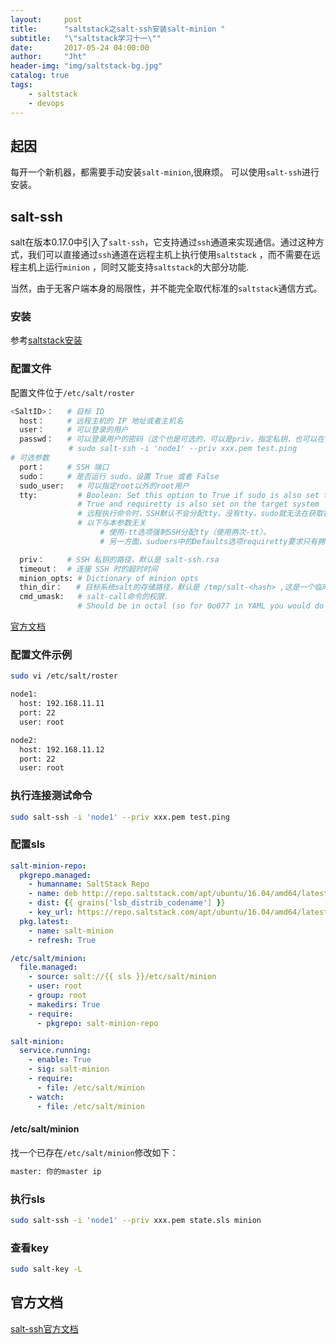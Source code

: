```yaml
---
layout:     post
title:      "saltstack之salt-ssh安装salt-minion "
subtitle:   "\"saltstack学习十一\""
date:       2017-05-24 04:00:00
author:     "Jht"
header-img: "img/saltstack-bg.jpg"
catalog: true
tags:
    - saltstack
    - devops
---
```


## 起因

每开一个新机器，都需要手动安装`salt-minion`,很麻烦。
可以使用`salt-ssh`进行安装。

## salt-ssh

salt在版本0.17.0中引入了`salt-ssh`，它支持通过`ssh`通道来实现通信。通过这种方式，我们可以直接通过`ssh`通道在远程主机上执行使用`saltstack`
，而不需要在远程主机上运行`minion` ，同时又能支持`saltstack`的大部分功能.

当然，由于无客户端本身的局限性，并不能完全取代标准的`saltstack`通信方式。

### 安装

参考[saltstack安装](http://jianghaitao1221.github.io/2016/09/08/saltstack-ubuntu-1th/)

### 配置文件 

配置文件位于`/etc/salt/roster`

```bash
<SaltID>： 	# 目标 ID
  host： 	# 远程主机的 IP 地址或者主机名
  user： 	# 可以登录的用户
  passwd： 	# 可以登录用户的密码（这个也是可选的，可以是priv，指定私钥，也可以在命令行以参数的形式传入）
             # sudo salt-ssh -i 'node1' --priv xxx.pem test.ping
# 可选参数
  port： 	# SSH 端口
  sudo： 	# 是否运行 sudo，设置 True 或者 False
  sudo_user:   # 可以指定root以外的root用户
  tty:         # Boolean: Set this option to True if sudo is also set to
               # True and requiretty is also set on the target system
               # 远程执行命令时，SSH默认不会分配tty。没有tty，sudo就无法在获取密码时关闭回显。
               # 以下与本参数无关
                    # 使用-tt选项强制SSH分配tty（使用两次-tt）。
                    # 另一方面，sudoers中的Defaults选项requiretty要求只有拥有tty的用户才能使用sudo 设置Defaults    requiretty。

  priv： 	# SSH 私钥的路径，默认是 salt-ssh.rsa
  timeout：  # 连接 SSH 时的超时时间
  minion_opts: # Dictionary of minion opts
  thin_dir：   # 目标系统salt的存储路径，默认是 /tmp/salt-<hash> ,这是一个临时的，如果你想永久存储，需要修改它
  cmd_umask:   # salt-call命令的权限. 
               # Should be in octal (so for 0o077 in YAML you would do 0077, or 63)
```

[官方文档](https://docs.saltstack.com/en/latest/topics/ssh/roster.html#ssh-roster)

### 配置文件示例

```bash
sudo vi /etc/salt/roster

node1:
  host: 192.168.11.11
  port: 22
  user: root

node2:
  host: 192.168.11.12
  port: 22
  user: root
```

### 执行连接测试命令

```bash
sudo salt-ssh -i 'node1' --priv xxx.pem test.ping
```

### 配置sls

```yml
salt-minion-repo:
  pkgrepo.managed:
    - humanname: SaltStack Repo
    - name: deb http://repo.saltstack.com/apt/ubuntu/16.04/amd64/latest {{ grains['lsb_distrib_codename'] }} main
    - dist: {{ grains['lsb_distrib_codename'] }}
    - key_url: https://repo.saltstack.com/apt/ubuntu/16.04/amd64/latest/SALTSTACK-GPG-KEY.pub
  pkg.latest:
    - name: salt-minion
    - refresh: True

/etc/salt/minion:
  file.managed:
    - source: salt://{{ sls }}/etc/salt/minion
    - user: root
    - group: root
    - makedirs: True
    - require:
      - pkgrepo: salt-minion-repo

salt-minion:
  service.running:
    - enable: True
    - sig: salt-minion
    - require:
      - file: /etc/salt/minion
    - watch:
      - file: /etc/salt/minion
``` 

#### /etc/salt/minion

找一个已存在`/etc/salt/minion`修改如下：

```bash
master: 你的master ip
```

### 执行sls

```bash
sudo salt-ssh -i 'node1' --priv xxx.pem state.sls minion
```

### 查看key

```bash
sudo salt-key -L
```

## 官方文档

[salt-ssh官方文档](https://docs.saltstack.com/en/latest/topics/ssh/)
